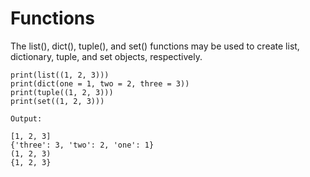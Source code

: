 # Functions

The list\(\), dict\(\), tuple\(\), and set\(\) functions may be used to create list, dictionary, tuple, and set objects, respectively.

```
print(list((1, 2, 3)))
print(dict(one = 1, two = 2, three = 3))
print(tuple((1, 2, 3)))
print(set((1, 2, 3)))

Output:

[1, 2, 3]
{'three': 3, 'two': 2, 'one': 1}
(1, 2, 3)
{1, 2, 3}
```



